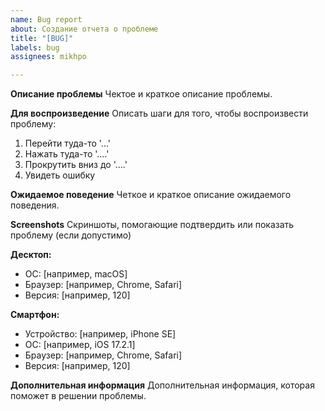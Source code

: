 ```yaml
---
name: Bug report
about: Создание отчета о проблеме
title: "[BUG]"
labels: bug
assignees: mikhpo

---
```


**Описание проблемы**
Чектое и краткое описание проблемы.

**Для воспроизведение**
Описать шаги для того, чтобы воспроизвести проблему:
1. Перейти туда-то '...'
2. Нажать туда-то '....'
3. Прокрутить вниз до '....'
4. Увидеть ошибку

**Ожидаемое поведение**
Четкое и краткое описание ожидаемого поведения.

**Screenshots**
Скриншоты, помогающие подтвердить или показать проблему (если допустимо)

**Десктоп:**
 - ОС: [например,  macOS]
 - Браузер: [например, Chrome, Safari]
 - Версия: [например, 120]

**Смартфон:**
 - Устройство: [например, iPhone SE]
 - ОС: [например, iOS 17.2.1]
 - Браузер: [например, Chrome, Safari]
 - Версия: [например, 120]

**Дополнительная информация**
Дополнительная информация, которая поможет в решении проблемы.
